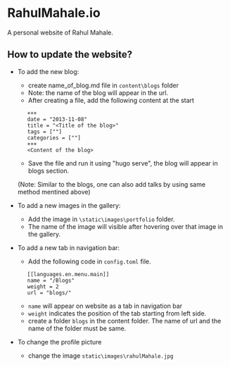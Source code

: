 # RahulMahale.io
A personal website of Rahul Mahale.

## How to update the website?
* To add the new blog:
  - create name_of_blog.md file in `content\blogs` folder
  - Note: the name of the blog will appear in the url.
  - After creating a file, add the following content at the start 
   
   ```
      +++
      date = "2013-11-08"
      title = "<Title of the blog>"
      tags = [""]    
      categories = [""]  
      +++
      <Content of the blog>
  ```
   - Save the file and run it using "hugo serve", the blog will appear in blogs section.
   
   (Note: Similar to the blogs, one can also add talks by using same method mentined above)
   
* To add a new images in the gallery:
  - Add the image in `\static\images\portfolio` folder.
  - The name of the image will visible after hovering over that image in the gallery.
     
* To add a new tab in navigation bar:
  - Add the following code in `config.toml` file.
 
   ```
      [[languages.en.menu.main]]
      name = "/Blogs"
      weight = 2
      url = "blogs/"   
  ```
   - `name` will appear on website as a tab in navigation bar
   - `weight` indicates the position of the tab starting from left side.
   - create a folder `blogs` in the content folder. The name of url and the name of the folder must be same.
        
* To change the profile picture
  - change the image `static\images\rahulMahale.jpg`
 
